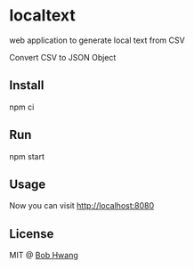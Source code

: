 # localtext

web application to generate local text from CSV

Convert CSV to JSON Object

## Install

  npm ci

## Run

  npm start

## Usage

  Now you can visit <http://localhost:8080>

## License

MIT @ [Bob Hwang](https://afrontend.github.io/)
